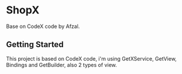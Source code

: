 # ShopX

Base on CodeX code by Afzal.

## Getting Started

This project is based on CodeX code, i'm using GetXService, GetView, Bindings and GetBuilder, also 2 types of view.

